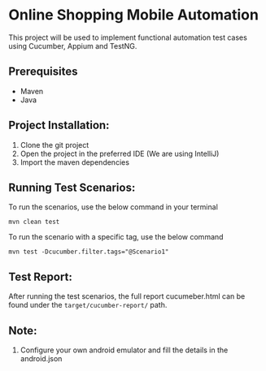 # Online Shopping Mobile Automation
This project will be used to implement functional automation test cases using Cucumber, Appium and TestNG.

## Prerequisites
- Maven
- Java 

## Project Installation:
 1. Clone the git project
 2. Open the project in the preferred IDE (We are using IntelliJ)
 3. Import the maven dependencies 

## Running Test Scenarios:

 To run the scenarios, use the below command in your terminal
```
mvn clean test
```
 To run the scenario with a specific tag, use the below command
```
mvn test -Dcucumber.filter.tags="@Scenario1"
```
## Test Report:
After running the test scenarios, the full report cucumeber.html can be found under the `target/cucumber-report/` path.

## Note:
 1. Configure your own android emulator and fill the details in the android.json
 
